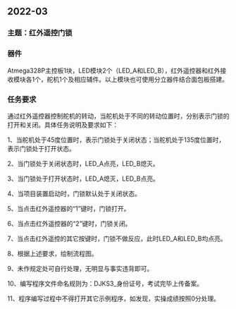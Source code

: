 ## 2022-03

### **主题：红外遥控门锁**

### **器件**

Atmega328P主控板1块，LED模块2个（LED_A和LED_B），红外遥控器和红外接收模块各1个，舵机1个及相应辅件。以上模块也可使用分立器件结合面包板搭建。

### **任务要求** 

通过红外遥控器控制舵机的转动，当舵机处于不同的转动位置时，分别表示门锁的打开和关闭。具体任务说明及要求如下：

1、当舵机处于45度位置时，表示门锁处于关闭状态；当舵机处于135度位置时，表示门锁处于打开状态。

2、当门锁处于关闭状态时，LED_A点亮，LED_B熄灭。

3、当门锁处于打开状态时，LED_A熄灭，LED_B点亮。

4、当项目装置启动时，门锁默认处于关闭状态。

5、当点击红外遥控器的“1”键时，门锁打开。

6、当点击红外遥控器的“2”键时，门锁关闭。

7、当点击红外遥控的其它按键时，门锁不做反应，此时LED_A和LED_B均点亮。

8、根据上述要求，绘制流程图。

9、未作规定处可自行处理，无明显与事实违背即可。

10、编写程序文件命名规则为：DJKS3_身份证号，考试完毕上传备案。

11、程序编写过程中不得打开其它示例程序，如发现，实操成绩按照0分处理。

 